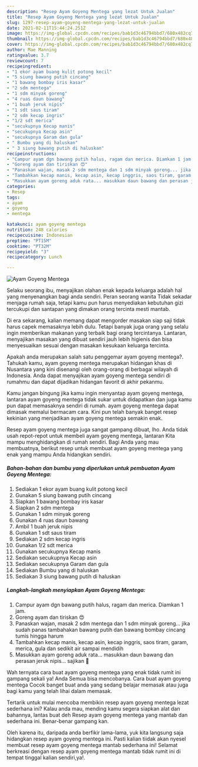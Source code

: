 ```yaml
---
description: "Resep Ayam Goyeng Mentega yang lezat Untuk Jualan"
title: "Resep Ayam Goyeng Mentega yang lezat Untuk Jualan"
slug: 1297-resep-ayam-goyeng-mentega-yang-lezat-untuk-jualan
date: 2021-02-11T15:44:24.251Z
image: https://img-global.cpcdn.com/recipes/bab1d3c46794bbd7/680x482cq70/ayam-goyeng-mentega-foto-resep-utama.jpg
thumbnail: https://img-global.cpcdn.com/recipes/bab1d3c46794bbd7/680x482cq70/ayam-goyeng-mentega-foto-resep-utama.jpg
cover: https://img-global.cpcdn.com/recipes/bab1d3c46794bbd7/680x482cq70/ayam-goyeng-mentega-foto-resep-utama.jpg
author: Mae Manning
ratingvalue: 3.7
reviewcount: 7
recipeingredient:
- "1 ekor ayam buang kulit potong kecil"
- "5 siung bawang putih cincang"
- "1 bawang bombay iris kasar"
- "2 sdm mentega"
- "1 sdm minyak goreng"
- "4 ruas daun bawang"
- "1 buah jeruk nipis"
- "1 sdt saus tiram"
- "2 sdm kecap ingris"
- "1/2 sdt merica"
- "secukupnya Kecap manis"
- "secukupnya Kecap asin"
- "secukupnya Garam dan gula"
- " Bumbu yang di haluskan"
- " 3 siung bawang putih di haluskan"
recipeinstructions:
- "Campur ayam dgn bawang putih halus, ragam dan merica. Diamkan 1 jam."
- "Goreng ayam dan tiriskan 😍"
- "Panaskan wajan, masak 2 sdm mentega dan 1 sdm minyak goreng... jika sudah panas tambahakan bawang putih dan bawang bombay cincang tumis hingga harum"
- "Tambahkan kecap manis, kecap asin, kecap inggris, saos tiram, garam, merica, gula dan sedikit air sampai mendidih"
- "Masukkan ayam goreng aduk rata... masukkan daun bawang dan perasan jeruk nipis... sajikan 🤤"
categories:
- Resep
tags:
- ayam
- goyeng
- mentega

katakunci: ayam goyeng mentega 
nutrition: 248 calories
recipecuisine: Indonesian
preptime: "PT15M"
cooktime: "PT32M"
recipeyield: "3"
recipecategory: Lunch

---
```



![Ayam Goyeng Mentega](https://img-global.cpcdn.com/recipes/bab1d3c46794bbd7/680x482cq70/ayam-goyeng-mentega-foto-resep-utama.jpg)

Selaku seorang ibu, menyajikan olahan enak kepada keluarga adalah hal yang menyenangkan bagi anda sendiri. Peran seorang  wanita Tidak sekadar menjaga rumah saja, tetapi kamu pun harus menyediakan kebutuhan gizi tercukupi dan santapan yang dimakan orang tercinta mesti mantab.

Di era  sekarang, kalian memang dapat mengorder masakan siap saji tidak harus capek memasaknya lebih dulu. Tetapi banyak juga orang yang selalu ingin memberikan makanan yang terbaik bagi orang tercintanya. Lantaran, menyajikan masakan yang dibuat sendiri jauh lebih higienis dan bisa menyesuaikan sesuai dengan masakan kesukaan keluarga tercinta. 



Apakah anda merupakan salah satu penggemar ayam goyeng mentega?. Tahukah kamu, ayam goyeng mentega merupakan hidangan khas di Nusantara yang kini disenangi oleh orang-orang di berbagai wilayah di Indonesia. Anda dapat menyajikan ayam goyeng mentega sendiri di rumahmu dan dapat dijadikan hidangan favorit di akhir pekanmu.

Kamu jangan bingung jika kamu ingin menyantap ayam goyeng mentega, lantaran ayam goyeng mentega tidak sukar untuk didapatkan dan juga kamu pun dapat memasaknya sendiri di rumah. ayam goyeng mentega dapat dimasak memalui bermacam cara. Kini pun telah banyak banget resep kekinian yang menjadikan ayam goyeng mentega semakin enak.

Resep ayam goyeng mentega juga sangat gampang dibuat, lho. Anda tidak usah repot-repot untuk membeli ayam goyeng mentega, lantaran Kita mampu menghidangkan di rumah sendiri. Bagi Anda yang mau membuatnya, berikut resep untuk membuat ayam goyeng mentega yang enak yang mampu Anda hidangkan sendiri.

<!--inarticleads1-->

##### Bahan-bahan dan bumbu yang diperlukan untuk pembuatan Ayam Goyeng Mentega:

1. Sediakan 1 ekor ayam buang kulit potong kecil
1. Gunakan 5 siung bawang putih cincang
1. Siapkan 1 bawang bombay iris kasar
1. Siapkan 2 sdm mentega
1. Gunakan 1 sdm minyak goreng
1. Gunakan 4 ruas daun bawang
1. Ambil 1 buah jeruk nipis
1. Gunakan 1 sdt saus tiram
1. Sediakan 2 sdm kecap ingris
1. Gunakan 1/2 sdt merica
1. Gunakan secukupnya Kecap manis
1. Sediakan secukupnya Kecap asin
1. Sediakan secukupnya Garam dan gula
1. Sediakan  Bumbu yang di haluskan
1. Sediakan  3 siung bawang putih di haluskan




<!--inarticleads2-->

##### Langkah-langkah menyiapkan Ayam Goyeng Mentega:

1. Campur ayam dgn bawang putih halus, ragam dan merica. Diamkan 1 jam.
1. Goreng ayam dan tiriskan 😍
1. Panaskan wajan, masak 2 sdm mentega dan 1 sdm minyak goreng... jika sudah panas tambahakan bawang putih dan bawang bombay cincang tumis hingga harum
1. Tambahkan kecap manis, kecap asin, kecap inggris, saos tiram, garam, merica, gula dan sedikit air sampai mendidih
1. Masukkan ayam goreng aduk rata... masukkan daun bawang dan perasan jeruk nipis... sajikan 🤤




Wah ternyata cara buat ayam goyeng mentega yang enak tidak rumit ini gampang sekali ya! Anda Semua bisa mencobanya. Cara buat ayam goyeng mentega Cocok banget buat anda yang sedang belajar memasak atau juga bagi kamu yang telah lihai dalam memasak.

Tertarik untuk mulai mencoba membikin resep ayam goyeng mentega lezat sederhana ini? Kalau anda mau, mending kamu segera siapkan alat dan bahannya, lantas buat deh Resep ayam goyeng mentega yang mantab dan sederhana ini. Benar-benar gampang kan. 

Oleh karena itu, daripada anda berfikir lama-lama, yuk kita langsung saja hidangkan resep ayam goyeng mentega ini. Pasti kalian tiidak akan nyesel membuat resep ayam goyeng mentega mantab sederhana ini! Selamat berkreasi dengan resep ayam goyeng mentega mantab tidak rumit ini di tempat tinggal kalian sendiri,ya!.

